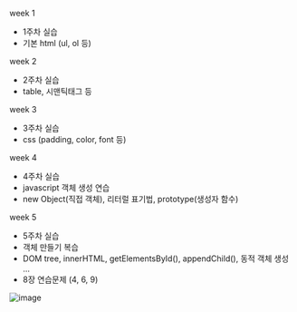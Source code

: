 week 1
- 1주차 실습
- 기본 html (ul, ol 등)

week 2
- 2주차 실습
- table, 시맨틱태그 등

week 3
- 3주차 실습
- css (padding, color, font 등)

week 4 
- 4주차 실습
- javascript 객체 생성 연습
- new Object(직접 객체), 리터럴 표기법, prototype(생성자 함수)

week 5
- 5주차 실습
- 객체 만들기 복습
- DOM tree, innerHTML, getElementsById(), appendChild(), 동적 객체 생성 ...
- 8장 연습문제 (4, 6, 9)

![image](https://github.com/user-attachments/assets/bd239dde-fe9c-4f6b-8d0f-91a147ddc3e5)
